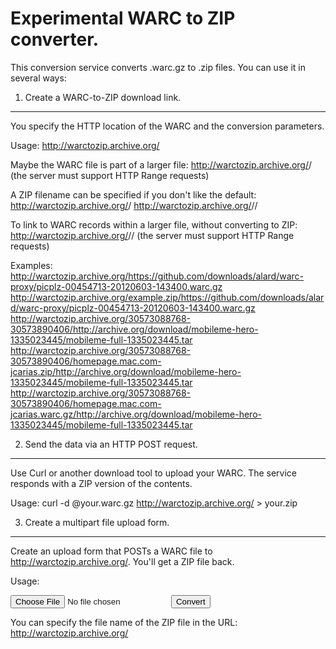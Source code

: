 Experimental WARC to ZIP converter.
===================================

This conversion service converts .warc.gz to .zip files.
You can use it in several ways:

1. Create a WARC-to-ZIP download link.
--------------------------------------

You specify the HTTP location of the WARC and the conversion parameters. 

Usage:
    http://warctozip.archive.org/<url to warc.gz>

Maybe the WARC file is part of a larger file:
    http://warctozip.archive.org/<byte range>/<url to warc.gz>
(the server must support HTTP Range requests)

A ZIP filename can be specified if you don't like the default:
    http://warctozip.archive.org/<zip filename>/<url to warc.gz>
    http://warctozip.archive.org/<byte range>/<zip filename>/<url to warc.gz>

To link to WARC records within a larger file, without converting to ZIP:
    http://warctozip.archive.org/<byte range>/<warc filename>/<url to warc.gz>
(the server must support HTTP Range requests)

Examples:
    http://warctozip.archive.org/https://github.com/downloads/alard/warc-proxy/picplz-00454713-20120603-143400.warc.gz
    http://warctozip.archive.org/example.zip/https://github.com/downloads/alard/warc-proxy/picplz-00454713-20120603-143400.warc.gz
    http://warctozip.archive.org/30573088768-30573890406/http://archive.org/download/mobileme-hero-1335023445/mobileme-full-1335023445.tar
    http://warctozip.archive.org/30573088768-30573890406/homepage.mac.com-jcarias.zip/http://archive.org/download/mobileme-hero-1335023445/mobileme-full-1335023445.tar
    http://warctozip.archive.org/30573088768-30573890406/homepage.mac.com-jcarias.warc.gz/http://archive.org/download/mobileme-hero-1335023445/mobileme-full-1335023445.tar


2. Send the data via an HTTP POST request.
--------------------------------------

Use Curl or another download tool to upload your WARC. The service responds
with a ZIP version of the contents.

Usage:
    curl -d @your.warc.gz http://warctozip.archive.org/ > your.zip


3. Create a multipart file upload form.
--------------------------------------

Create an upload form that POSTs a WARC file to http://warctozip.archive.org/. You'll get a ZIP file back.

Usage:
    <form method="post" enctype="multipart/form-data" action="http://warctozip.archive.org/">
      <input type="file" name="warc" />
      <input type="submit" value="Convert" />
    </form>

You can specify the file name of the ZIP file in the URL:
    http://warctozip.archive.org/<zip filename>

